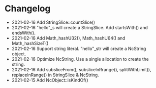 # Changelog

* 2021-02-16 Add StringSlice::countSlice()
* 2021-02-16 "hello"_s will create a StringSlice. Add startsWith() and endsWith().
* 2021-02-16 Add Math_hashU32(), Math_hashU64() and Math_hashSizeT()
* 2021-02-16 Support string literal. "hello"_str will create a NcString object.
* 2021-02-16 Optimize NcString. Use a single allocation to create the string.
* 2021-02-16 Add subsliceFrom(), subsliceInRrange(), splitWithLimit(), replaceInRange() in StringSlice & NcString.
* 2021-02-15 Add NcObject::isKindOf()
